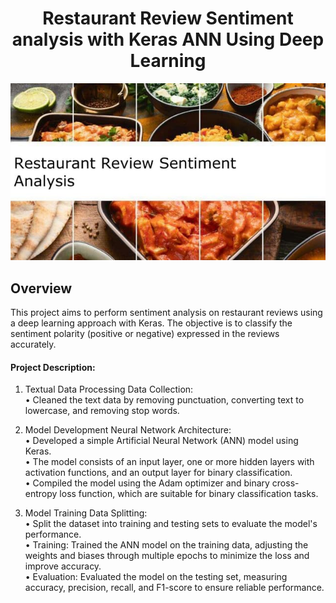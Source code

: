 <h1 align="center">Restaurant Review Sentiment analysis with Keras ANN Using Deep Learning</h1>
<p align="center">
<img src="Restaurant.jpeg">


## Overview
This project aims to perform sentiment analysis on restaurant reviews using a deep learning approach with Keras. The objective is to classify the sentiment polarity (positive or negative) expressed in the reviews accurately.
<br>


#### Project Description:<br>
1) Textual Data Processing Data Collection:<br>
   • Cleaned the text data by removing punctuation, converting text to lowercase, and removing stop words.<br>

   
2) Model Development Neural Network Architecture:<br>
   • Developed a simple Artificial Neural Network (ANN) model using Keras.<br>
   • The model consists of an input layer, one or more hidden layers with activation functions, and an output layer for binary classification.<br>
   • Compiled the model using the Adam optimizer and binary cross-entropy loss function, which are suitable for binary classification tasks.<br>

3) Model Training Data Splitting:<br>
   • Split the dataset into training and testing sets to evaluate the model's performance.<br>
   • Training: Trained the ANN model on the training data, adjusting the weights and biases through multiple epochs to minimize the loss and improve accuracy.<br>
   • Evaluation: Evaluated the model on the testing set, measuring accuracy, precision, recall, and F1-score to ensure reliable performance.<br>

